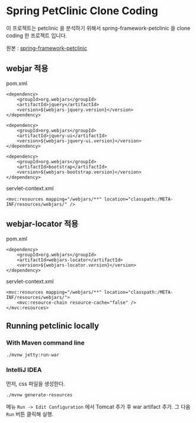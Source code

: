 # Spring PetClinic Clone Coding

이 프로젝트는 petclinic 을 분석하기 위해서 spring-framework-petclinic 을
clone coding 한 프로젝트 입니다.

원본 : [spring-framework-petclinic](https://github.com/spring-petclinic/spring-framework-petclinic)

## webjar 적용
pom.xml
```
<dependency>
    <groupId>org.webjars</groupId>
    <artifactId>jquery</artifactId>
    <version>${webjars-jquery.version}</version>
</dependency>

<dependency>
    <groupId>org.webjars</groupId>
    <artifactId>jquery-ui</artifactId>
    <version>${webjars-jquery-ui.version}</version>
</dependency>

<dependency>
    <groupId>org.webjars</groupId>
    <artifactId>bootstrap</artifactId>
    <version>${webjars-bootstrap.version}</version>
</dependency>
```

servlet-context.xml
```
<mvc:resources mapping="/webjars/**" location="classpath:/META-INF/resources/webjars/" />
```

## webjar-locator 적용
pom.xml
```
<dependency>
    <groupId>org.webjars</groupId>
    <artifactId>webjars-locator</artifactId>
    <version>${webjars-locator.version}</version>
</dependency>
```

servlet-context.xml
```
<mvc:resources mapping="/webjars/**" location="classpath:/META-INF/resources/webjars/">
    <mvc:resource-chain resource-cache="false" />
</mvc:resources>
```
## Running petclinic locally

### With Maven command line
```
./mvnw jetty:run-war
```

### IntelliJ IDEA
먼저, css 파일을 생성한다.
```
./mvnw generate-resources
```

메뉴 `Run -> Edit Configuration` 에서 Tomcat 추가 후 war artifact 추가.
그 다음 `Run` 버튼 클릭해 실행.
